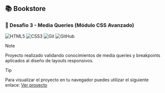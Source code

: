 ## 📚 Bookstore

### 🎯 Desafio 3 - Media Queries (Módulo CSS Avanzado) 

![HTML5](https://img.shields.io/badge/html5-%23E34F26.svg?style=for-the-badge&logo=html5&logoColor=white)
![CSS3](https://img.shields.io/badge/css3-%231572B6.svg?style=for-the-badge&logo=css3&logoColor=white)
![Git](https://img.shields.io/badge/git-%23F05033.svg?style=for-the-badge&logo=git&logoColor=white)
![GitHub](https://img.shields.io/badge/github-%23121011.svg?style=for-the-badge&logo=github&logoColor=white)

> [!NOTE]
> Proyecto realizado validando conocimientos de media queries y breakpoints aplicados al diseño de layouts responsivos. 

> [!TIP]
> Para visualizar el proyecto en tu navegador puedes utilizar el siguiente enlace: [Ver proyecto](https://bookstore-phi-black.vercel.app/)
